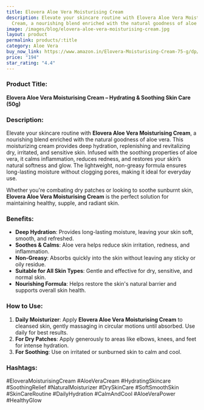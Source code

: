 ```yaml
---
title: Elovera Aloe Vera Moisturising Cream
description: Elevate your skincare routine with Elovera Aloe Vera Moisturising
  Cream, a nourishing blend enriched with the natural goodness of aloe vera.
image: /images/blog/elovera-aloe-vera-moisturising-cream.jpg
layout: product
permalink: products/:title
category: Aloe Vera
buy_now_link: https://www.amazon.in/Elovera-Moisturising-Cream-75-g/dp/B08H63V4DQ/ref=sr_1_3_sspa?crid=1XMIOQ4WPBG6X&tag=ayushmonk-21
price: "194"
star_rating: "4.4"
---
```

### Product Title:
**Elovera Aloe Vera Moisturising Cream – Hydrating & Soothing Skin Care (50g)**

### Description:
Elevate your skincare routine with **Elovera Aloe Vera Moisturising Cream**, a nourishing blend enriched with the natural goodness of aloe vera. This moisturizing cream provides deep hydration, replenishing and revitalizing dry, irritated, and sensitive skin. Infused with the soothing properties of aloe vera, it calms inflammation, reduces redness, and restores your skin’s natural softness and glow. The lightweight, non-greasy formula ensures long-lasting moisture without clogging pores, making it ideal for everyday use.

Whether you're combating dry patches or looking to soothe sunburnt skin, **Elovera Aloe Vera Moisturising Cream** is the perfect solution for maintaining healthy, supple, and radiant skin.

### Benefits:
- **Deep Hydration**: Provides long-lasting moisture, leaving your skin soft, smooth, and refreshed.
- **Soothes & Calms**: Aloe vera helps reduce skin irritation, redness, and inflammation.
- **Non-Greasy**: Absorbs quickly into the skin without leaving any sticky or oily residue.
- **Suitable for All Skin Types**: Gentle and effective for dry, sensitive, and normal skin.
- **Nourishing Formula**: Helps restore the skin's natural barrier and supports overall skin health.

### How to Use:
1. **Daily Moisturizer**: Apply **Elovera Aloe Vera Moisturising Cream** to cleansed skin, gently massaging in circular motions until absorbed. Use daily for best results.
2. **For Dry Patches**: Apply generously to areas like elbows, knees, and feet for intense hydration.
3. **For Soothing**: Use on irritated or sunburned skin to calm and cool.

### Hashtags:
#EloveraMoisturisingCream #AloeVeraCream #HydratingSkincare #SoothingRelief #NaturalMoisturizer #DrySkinCare #SoftSmoothSkin #SkinCareRoutine #DailyHydration #CalmAndCool #AloeVeraPower #HealthyGlow
